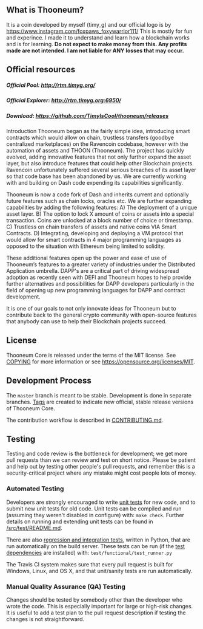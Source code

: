 
What is Thooneum?
-------------
It is a coin developed by myself (timy_g) and our official logo is by https://www.instagram.com/foxpaws_foxywarrior111/ This is mostly for fun and experince. I made it to understand and learn how a blockchain works and is for learning. **Do not expect to make money from this. Any profits made are not intended. I am not liable for ANY losses that may occur.**

Official resources
-------------
##### Official Pool: http://rtm.timyg.org/
##### Official Explorer: http://rtm.timyg.org:6950/
##### Download: https://github.com/TimyIsCool/thooneum/releases


Introduction
Thooneum began as the fairly simple idea, introducing smart contracts which would allow on chain, trustless transfers (goodbye centralized marketplaces) on the Ravencoin codebase, however with the automation of assets and THOON (Thooneum). 
The project has quickly evolved, adding innovative features that not only further expand the asset layer, but also introduce features that could help other Blockchain projects. Ravencoin unfortunately suffered several serious breaches of its asset layer so that code base has been abandoned by us. We are currently working with and building on Dash code expending its capabilities significantly.

Thooneum is now a code fork of Dash and inherits current and optionally future features such as chain locks, oracles etc. We are further expanding capabilities by adding the following features:
A)	The deployment of a unique asset layer.
B)	The option to lock X amount of coins or assets into a special transaction. Coins are unlocked at a block number of choice or timestamp.
C)	Trustless on chain transfers of assets and native coins VIA Smart Contracts.
D)	Integrating, developing and deploying a VM protocol that would allow for smart contracts in 4 major programming languages as opposed to the situation with Ethereum being limited to solidity.

These additional features open up the power and ease of use of Thooneum’s features to a greater variety of industries under the Distributed Application umbrella. DAPP's are a critical part of driving widespread adoption as recently seen with DEFI and Thooneum hopes to help provide further alternatives and possibilities for DAPP developers particularly in the field of opening up new programming languages for DAPP and contract development.

It is one of our goals to not only innovate ideas for Thooneum but to contribute back to the general crypto community with open-source features that anybody can use to help their Blockchain projects succeed.


License
-------

Thooneum Core is released under the terms of the MIT license. See [COPYING](COPYING) for more
information or see https://opensource.org/licenses/MIT.

Development Process
-------------------

The `master` branch is meant to be stable. Development is done in separate branches.
[Tags](https://github.com/CarterSullivan/thooneum/tags) are created to indicate new official,
stable release versions of Thooneum Core.

The contribution workflow is described in [CONTRIBUTING.md](CONTRIBUTING.md).

Testing
-------

Testing and code review is the bottleneck for development; we get more pull
requests than we can review and test on short notice. Please be patient and help out by testing
other people's pull requests, and remember this is a security-critical project where any mistake might cost people
lots of money.

### Automated Testing

Developers are strongly encouraged to write [unit tests](src/test/README.md) for new code, and to
submit new unit tests for old code. Unit tests can be compiled and run
(assuming they weren't disabled in configure) with: `make check`. Further details on running
and extending unit tests can be found in [/src/test/README.md](/src/test/README.md).

There are also [regression and integration tests](/test), written
in Python, that are run automatically on the build server.
These tests can be run (if the [test dependencies](/test) are installed) with: `test/functional/test_runner.py`

The Travis CI system makes sure that every pull request is built for Windows, Linux, and OS X, and that unit/sanity tests are run automatically.

### Manual Quality Assurance (QA) Testing

Changes should be tested by somebody other than the developer who wrote the
code. This is especially important for large or high-risk changes. It is useful
to add a test plan to the pull request description if testing the changes is
not straightforward.
